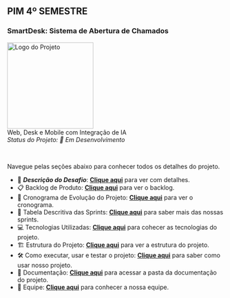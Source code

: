 ## PIM 4º SEMESTRE

### SmartDesk: Sistema de Abertura de Chamados


  <img src="https://github.com/user-attachments/assets/b7a4ce2d-20f7-4a12-8cb4-530f36fb1950" width="200" alt="Logo do Projeto"><br>
  Web, Desk e Mobile com Integração de IA
  <br>
  *Status do Projeto: 🚧 Em Desenvolvimento*


<br>


Navegue pelas seções abaixo para conhecer todos os detalhes do projeto.

- 🎯 ***Descrição do Desafio***: [**Clique aqui**](./docs/Desafio_do_Projeto.md) para ver com detalhes.
- 📋 Backlog de Produto: [**Clique aqui**](./docs/Backlog.md) para ver o backlog.
- 🚀 Cronograma de Evolução do Projeto: [**Clique aqui**](./docs/Cronograma.md) para ver o cronograma.
- 📆 Tabela Descritiva das Sprints: [**Clique aqui**](./docs/Sprints.md) para saber mais das nossas sprints.
- 💻 Tecnologias Utilizadas: [**Clique aqui**](./docs/Tecnologias_Utilizadas.md) para cohecer as tecnologias do projeto. 
- 🏗️ Estrutura do Projeto: [**Clique aqui**](./docs/Estrutura_do_projeto.md) para ver a estrutura do projeto.
- 🛠️ Como executar, usar e testar o projeto: [**Clique aqui**](./docs/Como_usar.md) para saber como usar nosso projeto.
- 📂 Documentação: [**Clique aqui**](./docs/Documentação.md) para acessar a pasta da documentação do projeto. 
- 👥 Equipe: [**Clique aqui**](./docs/Time.md) para conhecer a nossa equipe.

